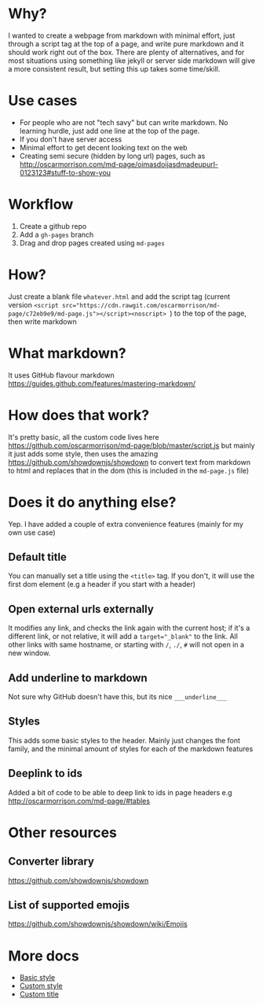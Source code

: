 # Why?

I wanted to create a webpage from markdown with minimal effort, just through a script tag at the top of a page, and write pure markdown and it should work right out of the box. There are plenty of alternatives, and for most situations using something like jekyll or server side markdown will give a more consistent result, but setting this up takes some time/skill.

# Use cases
- For people who are not "tech savy" but can write markdown. No learning hurdle, just add one line at the top of the page.
- If you don't have server access
- Minimal effort to get decent looking text on the web
- Creating semi secure (hidden by long url) pages, such as http://oscarmorrison.com/md-page/oimasdoijasdmadeupurl-0123123#stuff-to-show-you

# Workflow
1. Create a github repo
2. Add a `gh-pages` branch
3. Drag and drop pages created using `md-pages`

# How?
Just create a blank file `whatever.html` and add the script tag (current version `<script src="https://cdn.rawgit.com/oscarmorrison/md-page/c72eb9e9/md-page.js"></script><noscript>
`) to the top of the page, then write markdown

# What markdown?
It uses GitHub flavour markdown https://guides.github.com/features/mastering-markdown/

# How does that work?
It's pretty basic, all the custom code lives here https://github.com/oscarmorrison/md-page/blob/master/script.js
but mainly it just adds some style, then uses the amazing https://github.com/showdownjs/showdown to convert text from markdown to html and replaces that in the dom (this is included in the `md-page.js` file)

# Does it do anything else?
Yep. I have added a couple of extra convenience features (mainly for my own use case)

## Default title
You can manually set a title using the `<title>` tag. If you don't, it will use the first dom element (e.g a header if you start with a header)

## Open external urls externally
It modifies any link, and checks the link again with the current host; if it's a different link, or not relative, it will add a `target="_blank"` to the link. All other links with same hostname, or starting with `/`, `./`, `#` will not open in a new window.

## Add underline to markdown
Not sure why GitHub doesn't have this, but its nice `___underline___`

## Styles
This adds some basic styles to the header. Mainly just changes the font family, and the minimal amount of styles for each of the markdown features

## Deeplink to ids
Added a bit of code to be able to deep link to ids in page headers e.g http://oscarmorrison.com/md-page/#tables

# Other resources

## Converter library
https://github.com/showdownjs/showdown

## List of supported emojis
https://github.com/showdownjs/showdown/wiki/Emojis


# More docs
- [Basic style](https://github.com/oscarmorrison/md-page/blob/master/docs/basic_style.md)
- [Custom style](https://github.com/oscarmorrison/md-page/blob/master/docs/custom_style.md)
- [Custom title](https://github.com/oscarmorrison/md-page/blob/master/docs/custom_title.md)
